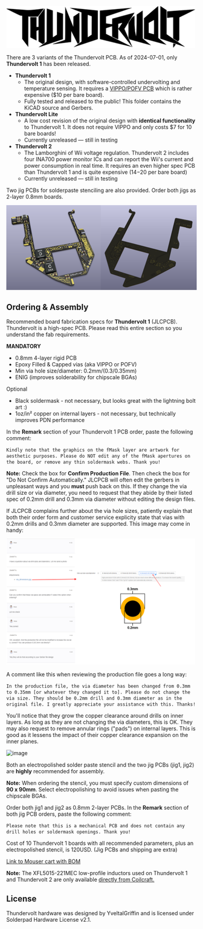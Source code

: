 <picture> <source media="(prefers-color-scheme: dark)" srcset="../images/thundervolt_logo_white.png"> <img src="../images/thundervolt_logo_black.png" width="500"> </picture> 

There are 3 variants of the Thundervolt PCB. As of 2024-07-01, only **Thundervolt 1** has been released.
- **Thundervolt 1**
  - The original design, with software-controlled undervolting and temperature sensing. It requires a [VIPPO/POFV PCB](https://jlcpcb.com/blog/32-Free-Via-in-Pad-on-6-20-Layer-PCBs-with-POFV) which is rather expensive ($10 per bare board).
  - Fully tested and released to the public! This folder contains the KiCAD source and Gerbers.
- **Thundervolt Lite**
  - A low cost revision of the original design with **identical functionality** to Thundervolt 1. It does not require VIPPO and only costs $7 for 10 bare boards!
  - Currently unreleased — still in testing
- **Thundervolt 2**
  - The Lamborghini of Wii voltage regulation. Thundervolt 2 includes four INA700 power monitor ICs and can report the Wii's current and power consumption in real time. It requires an even higher spec PCB than Thundervolt 1 and is quite expensive ($14-$20 per bare board)
  - Currently unreleased — still in testing

Two jig PCBs for solderpaste stenciling are also provided. Order both jigs as 2-layer 0.8mm boards.

<img src="../images/thundervolt_pcb.png" />

## Ordering & Assembly
Recommended board fabrication specs for **Thundervolt 1** (JLCPCB). Thundervolt is a high-spec PCB. Please read this entire section so you understand the fab requirements. 

**MANDATORY**
- 0.8mm 4-layer rigid PCB
- Epoxy Filled & Capped vias (aka VIPPO or POFV)
- Min via hole size/diameter: 0.2mm/(0.3/0.35mm)
- ENIG (improves solderability for chipscale BGAs)

Optional
- Black soldermask - not necessary, but looks great with the lightning bolt art :)
- 1oz/in² copper on internal layers - not necessary, but technically improves PDN performance

In the **Remark** section of your Thundervolt 1 PCB order, paste the following comment:
```
Kindly note that the graphics on the fMask layer are artwork for aesthetic purposes. Please do NOT edit any of the fMask apertures on the board, or remove any thin soldermask webs. Thank you!
```

**Note:** Check the box for **Confirm Production File**. Then check the box for "Do Not Confirm Automatically." JLCPCB will often edit the gerbers in unpleasant ways and you **must** push back on this. If they change the via drill size or via diameter, you need to request that they abide by their listed spec of 0.2mm drill and 0.3mm via diameter without editing the design files. 

If JLCPCB complains further about the via hole sizes, patiently explain that both their order form and customer service explicity state that vias with 0.2mm drills and 0.3mm diameter are supported. This image may come in handy:

<img src="../images/jlc_support.png" width="500"/>

A comment like this when reviewing the production file goes a long way:
```
In the production file, the via diameter has been changed from 0.3mm to 0.35mm [or whatever they changed it to]. Please do not change the via size. They should be 0.2mm drill and 0.3mm diameter as in the original file. I greatly appreciate your assistance with this. Thanks!
```

You'll notice that they grow the copper clearance around drills on inner layers. As long as they are not changing the via diameters, this is OK. They may also request to remove annular rings ("pads") on internal layers. This is good as it lessens the impact of their copper clearance expansion on the inner planes.

![image](https://github.com/mackieks/thundervolt/assets/49252894/28143b2f-454b-4819-bf8b-bedc201789e9)


Both an electropolished solder paste stencil and the two jig PCBs (jig1, jig2) are **highly** recommended for assembly. 

**Note:** When ordering the stencil, you must specify custom dimensions of **90 x 90mm**. Select electropolishing to avoid issues when pasting the chipscale BGAs.

Order both jig1 and jig2 as 0.8mm 2-layer PCBs. In the **Remark** section of both jig PCB orders, paste the following comment:
```
Please note that this is a mechanical PCB and does not contain any drill holes or soldermask openings. Thank you!
```

Cost of 10 Thundervolt 1 boards with all recommended parameters, plus an electropolished stencil, is 120USD. (Jig PCBs and shipping are extra)

[Link to Mouser cart with BOM](https://www.mouser.com/ProjectManager/ProjectDetail.aspx?AccessID=D2F0182832)

**Note:** The XFL5015-221MEC low-profile inductors used on Thundervolt 1 and Thundervolt 2 are only available [directly from Coilcraft.](https://www.coilcraft.com/en-us/products/power/shielded-inductors/molded-inductor/xfl/xfl501x/xfl5015-221/)

## License

Thundervolt hardware was designed by YveltalGriffin and is licensed under Solderpad Hardware License v2.1.
